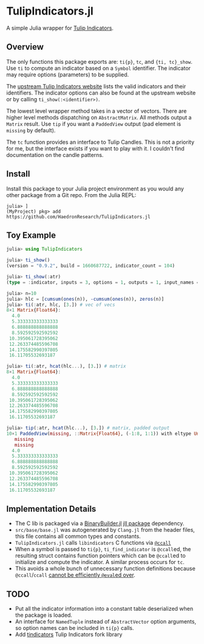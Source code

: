 # TulipIndicators.jl

A simple Julia wrapper for [Tulip Indicators](https://github.com/TulipCharts/tulipindicators).

## Overview
The only functions this package exports are: `ti{p}`, `tc`, and `{ti, tc}_show`. Use `ti` to compute an indicator based on a `Symbol` identifier. The indicator may require options (parameters) to be supplied. 

The [upstream Tulip Indicators website](https://tulipindicators.org/list) lists the valid indicators and their identifiers. The indicator options can also be found at the upstream website or by calling `ti_show(:<identifier>)`.

The lowest level wrapper method takes in a vector of vectors. There are higher level methods dispatching on `AbstractMatrix`. All methods output a `Matrix` result. Use `tip` if you want a `PaddedView` output (pad element is `missing` by default).

The `tc` function provides an interface to Tulip Candles. This is not a priority for me, but the interface exists if you want to play with it. I couldn't find documentation on the candle patterns.

## Install
Install this package to your Julia project environment as you would any other package from a Git repo. From the Julia REPL:
```
julia> ]
(MyProject) pkg> add https://github.com/HaedronResearch/TulipIndicators.jl
```

## Toy Example
```julia
julia> using TulipIndicators

julia> ti_show()
(version = "0.9.2", build = 1660687722, indicator_count = 104)

julia> ti_show(:atr)
(type = :indicator, inputs = 3, options = 1, outputs = 1, input_names = [:high, :low, :close], option_names = [:period], output_names = [:atr], start = Ptr{Nothing} ..., indicator = Ptr{Nothing} ..., indicator_ref = Ptr{Nothing} ...)

julia> n=10
julia> hlc = [cumsum(ones(n)), -cumsum(ones(n)), zeros(n)]
julia> ti(:atr, hlc, [3.]) # vec of vecs
8×1 Matrix{Float64}:
  4.0
  5.333333333333333
  6.888888888888888
  8.592592592592592
 10.395061728395062
 12.263374485596708
 14.175582990397805
 16.11705532693187

julia> ti(:atr, hcat(hlc...), [3.]) # matrix
8×1 Matrix{Float64}:
  4.0
  5.333333333333333
  6.888888888888888
  8.592592592592592
 10.395061728395062
 12.263374485596708
 14.175582990397805
 16.11705532693187

julia> tip(:atr, hcat(hlc...), [3.]) # matrix, padded output
10×1 PaddedView(missing, ::Matrix{Float64}, (-1:8, 1:1)) with eltype Union{Missing, Float64} with indices -1:8×1:1:
   missing
   missing
  4.0
  5.333333333333333
  6.888888888888888
  8.592592592592592
 10.395061728395062
 12.263374485596708
 14.175582990397805
 16.11705532693187
```

## Implementation Details
* The C lib is packaged via a [BinaryBuilder.jl](https://github.com/JuliaPackaging/BinaryBuilder.jl) [jll package](https://github.com/JuliaBinaryWrappers/TulipIndicators_jll.jl) dependency.
* `src/base/base.jl` was autogenerated by `Clang.jl` from the header files, this file contains all common types and constants.
* `TulipIndicators.jl` calls `libindicators` C functions via [`@ccall`](https://docs.julialang.org/en/v1/base/c/)
* When a symbol is passed to `ti{p}`, `ti_find_indicator` is `@ccall`ed, the resulting struct contains function pointers which can be `@ccall`ed to initialize and compute the indicator. A similar process occurs for `tc`.
* This avoids a whole bunch of unnecessary function definitions because `@ccall`/`ccall` [cannot be efficiently `@eval`ed over](https://docs.julialang.org/en/v1/manual/calling-c-and-fortran-code/#Non-constant-Function-Specifications).

## TODO
* Put all the indicator information into a constant table deserialized when the package is loaded.
* An interface for `NamedTuple` instead of `AbstractVector` option arguments, so option names can be included in `ti{p}` calls.
* Add [tindicators](https://github.com/3jane/tindicators) Tulip Indicators fork library

